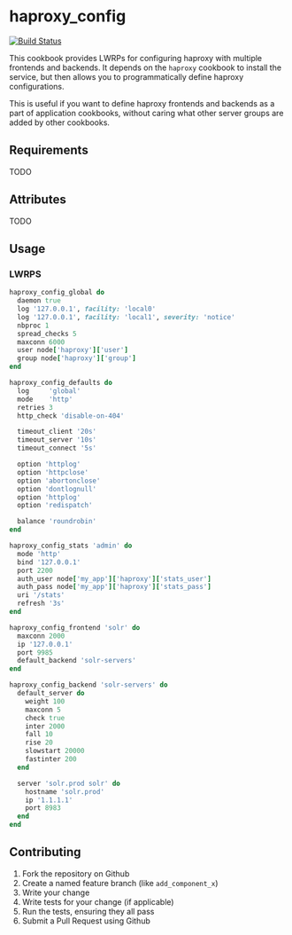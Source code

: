 haproxy_config
==============

[![Build Status](https://travis-ci.org/wanelo-chef/haproxy_config.png?branch=master)](https://travis-ci.org/wanelo-chef/haproxy_config)

This cookbook provides LWRPs for configuring haproxy with multiple
frontends and backends. It depends on the `haproxy` cookbook to
install the service, but then allows you to programmatically
define haproxy configurations.

This is useful if you want to define haproxy frontends and backends
as a part of application cookbooks, without caring what other
server groups are added by other cookbooks.


## Requirements

TODO


## Attributes

TODO

## Usage

### LWRPS

```ruby
haproxy_config_global do
  daemon true
  log '127.0.0.1', facility: 'local0'
  log '127.0.0.1', facility: 'local1', severity: 'notice'
  nbproc 1
  spread_checks 5
  maxconn 6000
  user node['haproxy']['user']
  group node['haproxy']['group']
end

haproxy_config_defaults do
  log     'global'
  mode    'http'
  retries 3
  http_check 'disable-on-404'

  timeout_client '20s'
  timeout_server '10s'
  timeout_connect '5s'

  option 'httplog'
  option 'httpclose'
  option 'abortonclose'
  option 'dontlognull'
  option 'httplog'
  option 'redispatch'

  balance 'roundrobin'
end

haproxy_config_stats 'admin' do
  mode 'http'
  bind '127.0.0.1'
  port 2200
  auth_user node['my_app']['haproxy']['stats_user']
  auth_pass node['my_app']['haproxy']['stats_pass']
  uri '/stats'
  refresh '3s'
end

haproxy_config_frontend 'solr' do
  maxconn 2000
  ip '127.0.0.1'
  port 9985
  default_backend 'solr-servers'
end

haproxy_config_backend 'solr-servers' do
  default_server do
    weight 100
    maxconn 5
    check true
    inter 2000
    fall 10
    rise 20
    slowstart 20000
    fastinter 200
  end

  server 'solr.prod solr' do
    hostname 'solr.prod'
    ip '1.1.1.1'
    port 8983
  end
end
```

## Contributing

1. Fork the repository on Github
2. Create a named feature branch (like `add_component_x`)
3. Write your change
4. Write tests for your change (if applicable)
5. Run the tests, ensuring they all pass
6. Submit a Pull Request using Github
